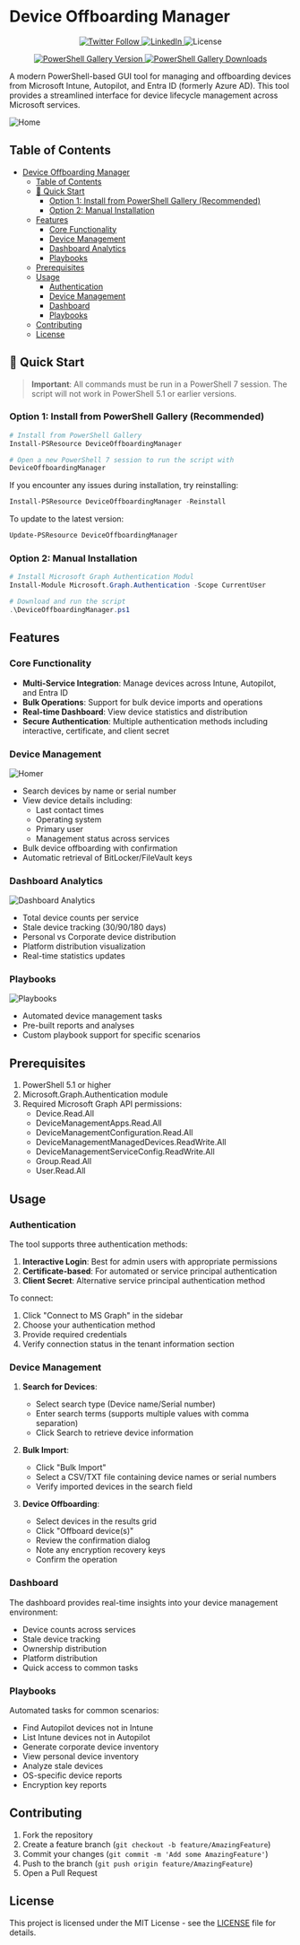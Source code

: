 # Device Offboarding Manager

<div align="center">
  <p>
    <a href="https://twitter.com/UgurKocDe">
      <img src="https://img.shields.io/badge/Follow-@UgurKocDe-1DA1F2?style=flat&logo=x&logoColor=white" alt="Twitter Follow"/>
    </a>
    <a href="https://www.linkedin.com/in/ugurkocde/">
      <img src="https://img.shields.io/badge/LinkedIn-Connect-0A66C2?style=flat&logo=linkedin" alt="LinkedIn"/>
    </a>
    <img src="https://img.shields.io/github/license/ugurkocde/IntuneAssignmentChecker?style=flat" alt="License"/>
  </p>
  <a href="https://www.powershellgallery.com/packages/IntuneAssignmentChecker">
      <img src="https://img.shields.io/powershellgallery/v/IntuneAssignmentChecker?style=flat&label=PSGallery%20Version" alt="PowerShell Gallery Version"/>
    </a>
    <a href="https://www.powershellgallery.com/packages/IntuneAssignmentChecker">
      <img src="https://img.shields.io/powershellgallery/dt/IntuneAssignmentChecker?style=flat&label=PSGallery%20Downloads&color=brightgreen" alt="PowerShell Gallery Downloads"/>
    </a>
</div>

A modern PowerShell-based GUI tool for managing and offboarding devices from Microsoft Intune, Autopilot, and Entra ID (formerly Azure AD). This tool provides a streamlined interface for device lifecycle management across Microsoft services.

![Home](media/home.png)

## Table of Contents

- [Device Offboarding Manager](#device-offboarding-manager)
  - [Table of Contents](#table-of-contents)
  - [🚀 Quick Start](#-quick-start)
    - [Option 1: Install from PowerShell Gallery (Recommended)](#option-1-install-from-powershell-gallery-recommended)
    - [Option 2: Manual Installation](#option-2-manual-installation)
  - [Features](#features)
    - [Core Functionality](#core-functionality)
    - [Device Management](#device-management)
    - [Dashboard Analytics](#dashboard-analytics)
    - [Playbooks](#playbooks)
  - [Prerequisites](#prerequisites)
  - [Usage](#usage)
    - [Authentication](#authentication)
    - [Device Management](#device-management-1)
    - [Dashboard](#dashboard)
    - [Playbooks](#playbooks-1)
  - [Contributing](#contributing)
  - [License](#license)

## 🚀 Quick Start

> **Important**: All commands must be run in a PowerShell 7 session. The script will not work in PowerShell 5.1 or earlier versions.

### Option 1: Install from PowerShell Gallery (Recommended)

```powershell
# Install from PowerShell Gallery
Install-PSResource DeviceOffboardingManager

# Open a new PowerShell 7 session to run the script with
DeviceOffboardingManager
```

If you encounter any issues during installation, try reinstalling:

```powershell
Install-PSResource DeviceOffboardingManager -Reinstall
```

To update to the latest version:

```powershell
Update-PSResource DeviceOffboardingManager
```

### Option 2: Manual Installation

```powershell
# Install Microsoft Graph Authentication Modul
Install-Module Microsoft.Graph.Authentication -Scope CurrentUser

# Download and run the script
.\DeviceOffboardingManager.ps1
```

## Features

### Core Functionality

- **Multi-Service Integration**: Manage devices across Intune, Autopilot, and Entra ID
- **Bulk Operations**: Support for bulk device imports and operations
- **Real-time Dashboard**: View device statistics and distribution
- **Secure Authentication**: Multiple authentication methods including interactive, certificate, and client secret

### Device Management

![Homer](media/device_offboarding.png)

- Search devices by name or serial number
- View device details including:
  - Last contact times
  - Operating system
  - Primary user
  - Management status across services
- Bulk device offboarding with confirmation
- Automatic retrieval of BitLocker/FileVault keys

### Dashboard Analytics

![Dashboard Analytics](media/dashboard.png)

- Total device counts per service
- Stale device tracking (30/90/180 days)
- Personal vs Corporate device distribution
- Platform distribution visualization
- Real-time statistics updates

### Playbooks

![Playbooks](media/playbooks.png)

- Automated device management tasks
- Pre-built reports and analyses
- Custom playbook support for specific scenarios

## Prerequisites

1. PowerShell 5.1 or higher
2. Microsoft.Graph.Authentication module
3. Required Microsoft Graph API permissions:
   - Device.Read.All
   - DeviceManagementApps.Read.All
   - DeviceManagementConfiguration.Read.All
   - DeviceManagementManagedDevices.ReadWrite.All
   - DeviceManagementServiceConfig.ReadWrite.All
   - Group.Read.All
   - User.Read.All

## Usage

### Authentication

The tool supports three authentication methods:

1. **Interactive Login**: Best for admin users with appropriate permissions
2. **Certificate-based**: For automated or service principal authentication
3. **Client Secret**: Alternative service principal authentication method

To connect:

1. Click "Connect to MS Graph" in the sidebar
2. Choose your authentication method
3. Provide required credentials
4. Verify connection status in the tenant information section

### Device Management

1. **Search for Devices**:

   - Select search type (Device name/Serial number)
   - Enter search terms (supports multiple values with comma separation)
   - Click Search to retrieve device information

2. **Bulk Import**:

   - Click "Bulk Import"
   - Select a CSV/TXT file containing device names or serial numbers
   - Verify imported devices in the search field

3. **Device Offboarding**:
   - Select devices in the results grid
   - Click "Offboard device(s)"
   - Review the confirmation dialog
   - Note any encryption recovery keys
   - Confirm the operation

### Dashboard

The dashboard provides real-time insights into your device management environment:

- Device counts across services
- Stale device tracking
- Ownership distribution
- Platform distribution
- Quick access to common tasks

### Playbooks

Automated tasks for common scenarios:

- Find Autopilot devices not in Intune
- List Intune devices not in Autopilot
- Generate corporate device inventory
- View personal device inventory
- Analyze stale devices
- OS-specific device reports
- Encryption key reports

## Contributing

1. Fork the repository
2. Create a feature branch (`git checkout -b feature/AmazingFeature`)
3. Commit your changes (`git commit -m 'Add some AmazingFeature'`)
4. Push to the branch (`git push origin feature/AmazingFeature`)
5. Open a Pull Request

## License

This project is licensed under the MIT License - see the [LICENSE](LICENSE) file for details.
